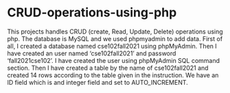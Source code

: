 # CRUD-operations-using-php
This projects handles CRUD (create, Read, Update, Delete) operations using php. The database is MySQL and we used phpmyadmin to add data. First of all, I created a database named cse102fall2021 using phpMyAdmin. Then I have created an user named ‘cse102fall2021’ and password ‘fall2021cse102’. I have created the user using phpMyAdmin SQL command section. Then I have created a table by the name of cse102fall2021 and created 14 rows according to the table given in the instruction. We have an ID field which is and integer field and set to AUTO_INCREMENT. 
